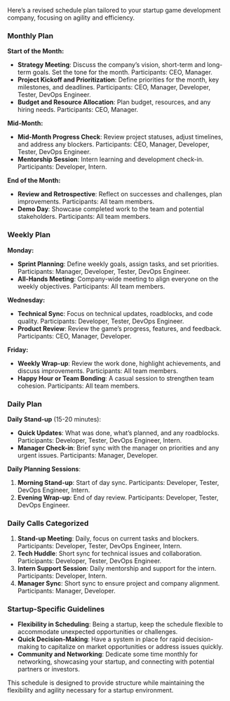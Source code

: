 Here’s a revised schedule plan tailored to your startup game development company, focusing on agility and efficiency.

### **Monthly Plan**

**Start of the Month:**
- **Strategy Meeting**: Discuss the company’s vision, short-term and long-term goals. Set the tone for the month. Participants: CEO, Manager.
- **Project Kickoff and Prioritization**: Define priorities for the month, key milestones, and deadlines. Participants: CEO, Manager, Developer, Tester, DevOps Engineer.
- **Budget and Resource Allocation**: Plan budget, resources, and any hiring needs. Participants: CEO, Manager.

**Mid-Month:**
- **Mid-Month Progress Check**: Review project statuses, adjust timelines, and address any blockers. Participants: CEO, Manager, Developer, Tester, DevOps Engineer.
- **Mentorship Session**: Intern learning and development check-in. Participants: Developer, Intern.

**End of the Month:**
- **Review and Retrospective**: Reflect on successes and challenges, plan improvements. Participants: All team members.
- **Demo Day**: Showcase completed work to the team and potential stakeholders. Participants: All team members.

### **Weekly Plan**

**Monday:**
- **Sprint Planning**: Define weekly goals, assign tasks, and set priorities. Participants: Manager, Developer, Tester, DevOps Engineer.
- **All-Hands Meeting**: Company-wide meeting to align everyone on the weekly objectives. Participants: All team members.

**Wednesday:**
- **Technical Sync**: Focus on technical updates, roadblocks, and code quality. Participants: Developer, Tester, DevOps Engineer.
- **Product Review**: Review the game’s progress, features, and feedback. Participants: CEO, Manager, Developer.

**Friday:**
- **Weekly Wrap-up**: Review the work done, highlight achievements, and discuss improvements. Participants: All team members.
- **Happy Hour or Team Bonding**: A casual session to strengthen team cohesion. Participants: All team members.

### **Daily Plan**

**Daily Stand-up** (15-20 minutes):
- **Quick Updates**: What was done, what’s planned, and any roadblocks. Participants: Developer, Tester, DevOps Engineer, Intern.
- **Manager Check-in**: Brief sync with the manager on priorities and any urgent issues. Participants: Manager, Developer.

**Daily Planning Sessions**:
1. **Morning Stand-up**: Start of day sync. Participants: Developer, Tester, DevOps Engineer, Intern.
2. **Evening Wrap-up**: End of day review. Participants: Developer, Tester, DevOps Engineer.

### **Daily Calls Categorized**

1. **Stand-up Meeting**: Daily, focus on current tasks and blockers. Participants: Developer, Tester, DevOps Engineer, Intern.
2. **Tech Huddle**: Short sync for technical issues and collaboration. Participants: Developer, Tester, DevOps Engineer.
3. **Intern Support Session**: Daily mentorship and support for the intern. Participants: Developer, Intern.
4. **Manager Sync**: Short sync to ensure project and company alignment. Participants: Manager, Developer.

### **Startup-Specific Guidelines**

- **Flexibility in Scheduling**: Being a startup, keep the schedule flexible to accommodate unexpected opportunities or challenges.
- **Quick Decision-Making**: Have a system in place for rapid decision-making to capitalize on market opportunities or address issues quickly.
- **Community and Networking**: Dedicate some time monthly for networking, showcasing your startup, and connecting with potential partners or investors.

This schedule is designed to provide structure while maintaining the flexibility and agility necessary for a startup environment.